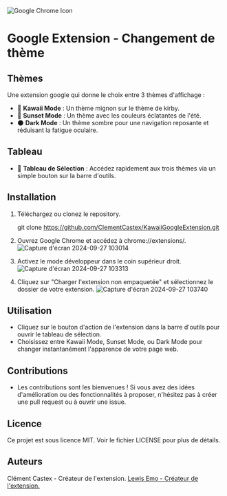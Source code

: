 ![Google Chrome Icon](https://upload.wikimedia.org/wikipedia/commons/8/87/Google_Chrome_icon_%282011%29.png)


# Google Extension - Changement de thème

## Thèmes
Une extension google qui donne le choix entre 3 thèmes d'affichage :
- 🌸 **Kawaii Mode** : Un thème mignon sur le thème de kirby.
- 🌅 **Sunset Mode** : Un thème avec les couleurs éclatantes de l'été.
- 🌑 **Dark Mode** : Un thème sombre pour une navigation reposante et réduisant la fatigue oculaire.

## Tableau
- 🎨 **Tableau de Sélection** : Accédez rapidement aux trois thèmes via un simple bouton sur la barre d'outils.

## Installation

1. Téléchargez ou clonez le repository.
 
   git clone https://github.com/ClementCastex/KawaiiGoogleExtension.git

2. Ouvrez Google Chrome et accédez à chrome://extensions/.
![Capture d'écran 2024-09-27 103014](https://github.com/user-attachments/assets/1a6c3374-a9db-4c86-bbc2-2ae0628297ac)

3. Activez le mode développeur dans le coin supérieur droit.
![Capture d'écran 2024-09-27 103313](https://github.com/user-attachments/assets/ab2be705-8620-496b-8649-dd5704c38ce4)

4. Cliquez sur "Charger l'extension non empaquetée" et sélectionnez le dossier de votre extension.
![Capture d'écran 2024-09-27 103740](https://github.com/user-attachments/assets/6af79ef3-3bad-4fb6-a844-6fbae82d8bbb)

## Utilisation
- Cliquez sur le bouton d'action de l'extension dans la barre d'outils pour ouvrir le tableau de sélection.
- Choisissez entre Kawaii Mode, Sunset Mode, ou Dark Mode pour changer instantanément l'apparence de votre page web.

## Contributions
- Les contributions sont les bienvenues ! Si vous avez des idées d'amélioration ou des fonctionnalités à proposer, n'hésitez pas à créer une pull request ou à ouvrir une issue.

## Licence
Ce projet est sous licence MIT. Voir le fichier LICENSE pour plus de détails.

## Auteurs
Clément Castex - Créateur de l'extension.
[Lewis Emo - Créateur de l'extension.](https://github.com/LewisEMO)
